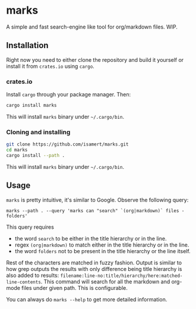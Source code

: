 # marks

A simple and fast search-engine like tool for org/markdown files. WIP.

## Installation

Right now you need to either clone the repository and build it yourself or install it from `crates.io` using `cargo`.

### crates.io

Install `cargo` through your package manager. Then:

```bash
cargo install marks
```

This will install `marks` binary under `~/.cargo/bin`.

### Cloning and installing

```bash
git clone https://github.com/isamert/marks.git
cd marks
cargo install --path .
```

This will install `marks` binary under `~/.cargo/bin`.

## Usage

`marks` is pretty intuitive, it's similar to Google. Observe the following query:

```
marks --path . --query 'marks can "search" `(org|markdown)` files -folders'
```

This query requires

- the word `search` to be either in the title hierarchy or in the line.
- regex `(org|markdown)` to match either in the title hierarchy or in the line.
- the word `folders` not to be present in the title hierarchy or the line itself.

Rest of the characters are matched in fuzzy fashion. Output is similar to how grep outputs the results with only difference being title hierarchy is also added to results: `filename:line-no:title/hierarchy/here:matched-line-contents`. This command will search for all the markdown and org-mode files under given path. This is configurable.

You can always do `marks --help` to get more detailed information.
